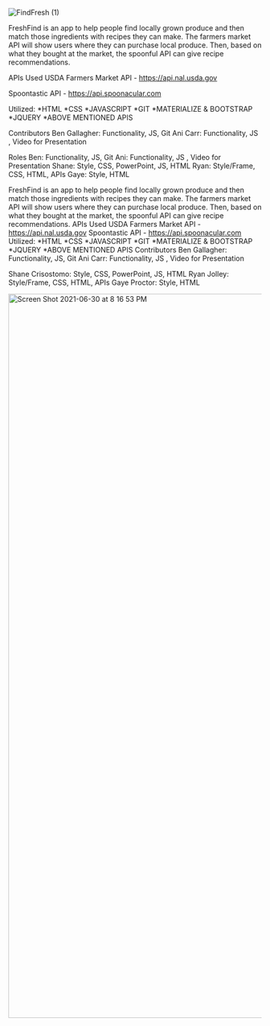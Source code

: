 ![FindFresh (1)](https://user-images.githubusercontent.com/84213096/124351397-03492700-dbc8-11eb-89b2-ce285032b67e.gif)


FreshFind is an app to help people find locally grown produce and then match those ingredients with recipes they can make. The farmers market API will show users where they can purchase local produce. Then, based on what they bought at the market, the spoonful API can give recipe recommendations.


APIs Used
USDA Farmers Market API - https://api.nal.usda.gov

Spoontastic API - https://api.spoonacular.com




Utilized: 
*HTML
*CSS
*JAVASCRIPT
*GIT
*MATERIALIZE & BOOTSTRAP
*JQUERY 
*ABOVE MENTIONED APIS



Contributors 
Ben Gallagher: Functionality, JS, Git
Ani Carr: Functionality, JS , Video for Presentation 

Roles
Ben: Functionality, JS, Git
Ani: Functionality, JS , Video for Presentation 
Shane: Style, CSS, PowerPoint, JS, HTML
Ryan: Style/Frame, CSS, HTML, APIs
Gaye: Style, HTML


FreshFind is an app to help people find locally grown produce and then match those ingredients with recipes they can make. The farmers market API will show users where they can purchase local produce. Then, based on what they bought at the market, the spoonful API can give recipe recommendations.
APIs Used
USDA Farmers Market API - https://api.nal.usda.gov
Spoontastic API - https://api.spoonacular.com
Utilized:
*HTML
*CSS
*JAVASCRIPT
*GIT
*MATERIALIZE & BOOTSTRAP
*JQUERY
*ABOVE MENTIONED APIS
Contributors
Ben Gallagher: Functionality, JS, Git
Ani Carr: Functionality, JS , Video for Presentation

Shane Crisostomo: Style, CSS, PowerPoint, JS, HTML
Ryan Jolley: Style/Frame, CSS, HTML, APIs
Gaye Proctor: Style, HTML

<img width="1440" alt="Screen Shot 2021-06-30 at 8 16 53 PM" src="https://user-images.githubusercontent.com/82895658/124046555-3630c680-d9e0-11eb-8d2b-54fd5f464b05.png">

